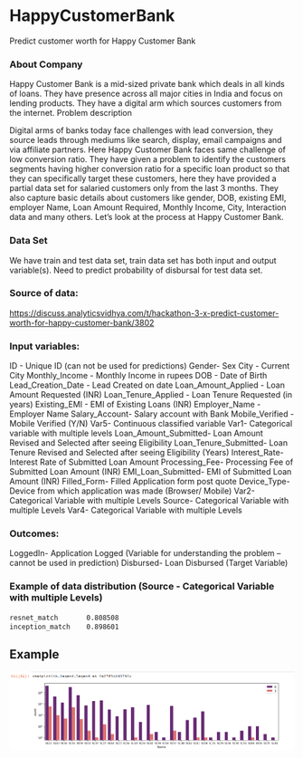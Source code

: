 # HappyCustomerBank
Predict customer worth for Happy Customer Bank


### About Company

Happy Customer Bank is a mid-sized private bank which deals in all kinds of loans. They have presence across all major cities in India and focus on lending products. They have a digital arm which sources customers from the internet.
Problem description

Digital arms of banks today face challenges with lead conversion, they source leads through mediums like search, display, email campaigns and via affiliate partners. Here Happy Customer Bank faces same challenge of low conversion ratio. They have given a problem to identify the customers segments having higher conversion ratio for a specific loan product so that they can specifically target these customers, here they have provided a partial data set for salaried customers only from the last 3 months. They also capture basic details about customers like gender, DOB, existing EMI, employer Name, Loan Amount Required, Monthly Income, City, Interaction data and many others. Let’s look at the process at Happy Customer Bank.

### Data Set

We have train and test data set, train data set has both input and output variable(s). Need to predict probability of disbursal for test data set.

### Source of data:

https://discuss.analyticsvidhya.com/t/hackathon-3-x-predict-customer-worth-for-happy-customer-bank/3802
### Input variables:

ID - Unique ID (can not be used for predictions)
Gender- Sex
City - Current City
Monthly_Income - Monthly Income in rupees
DOB - Date of Birth
Lead_Creation_Date - Lead Created on date
Loan_Amount_Applied - Loan Amount Requested (INR)
Loan_Tenure_Applied - Loan Tenure Requested (in years)
Existing_EMI - EMI of Existing Loans (INR)
Employer_Name - Employer Name
Salary_Account- Salary account with Bank
Mobile_Verified - Mobile Verified (Y/N)
Var5- Continuous classified variable
Var1- Categorical variable with multiple levels
Loan_Amount_Submitted- Loan Amount Revised and Selected after seeing Eligibility
Loan_Tenure_Submitted- Loan Tenure Revised and Selected after seeing Eligibility (Years)
Interest_Rate- Interest Rate of Submitted Loan Amount
Processing_Fee- Processing Fee of Submitted Loan Amount (INR)
EMI_Loan_Submitted- EMI of Submitted Loan Amount (INR)
Filled_Form- Filled Application form post quote
Device_Type- Device from which application was made (Browser/ Mobile)
Var2- Categorical Variable with multiple Levels
Source- Categorical Variable with multiple Levels
Var4- Categorical Variable with multiple Levels

### Outcomes:

LoggedIn- Application Logged (Variable for understanding the problem – cannot be used in prediction)
Disbursed- Loan Disbursed (Target Variable)

### Example of data distribution (Source - Categorical Variable with multiple Levels)



```
resnet_match       0.808508
inception_match    0.898601
```

## Example

![Example prediction for the file outside of the dataset](https://raw.githubusercontent.com/armand1027/HappyCustomerBank/main/Images/DataPNG1.PNG)
